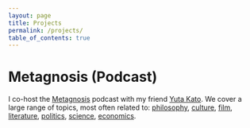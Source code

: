 ```yaml
---
layout: page
title: Projects
permalink: /projects/
table_of_contents: true
---
```


# Metagnosis (Podcast)

I co-host the [Metagnosis](https://metagnosis.simplecast.com/) podcast with my friend [Yuta Kato](https://yutakato.substack.com). We cover a large range of topics, most often related to: [philosophy](https://metagnosis.simplecast.com/episodes/truth-and-lie-friedrich-nietzsche), [culture](https://metagnosis.simplecast.com/episodes/comedic-skill), [film](https://metagnosis.simplecast.com/episodes/persona-muholland-drive-and-clouds-of-sils-maria-female-doubles-and-violence), [literature](https://metagnosis.simplecast.com/episodes/discuss-judgement), [politics](https://metagnosis.simplecast.com/episodes/talking-about-talking-about-politics), [science](https://metagnosis.simplecast.com/episodes/personality-and-the-big-5), [economics](https://metagnosis.simplecast.com/episodes/wealth-of-nations-adam-smith).
